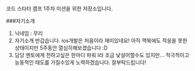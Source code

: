코드 스타터 캠프 1주차 미션을 위한 저장소입니다.

###자기소개
1. 닉네임 : 무리
2. 자기소개
 반갑습니다. ios개발은 처음이라 재미있네요! 아직 맥북에도 적응을 못한상태이지만 5주동안 열심히해보겠습니다 :D
3. 담당 멘토에게 전하고싶은 한마디
 파워 I라 조금 낯설어할수도 있지만... 적극적이고 능동적인 태도를 가질수있게 노력하겠습니다. 잘부탁드립니다!

